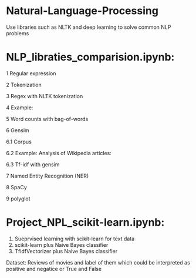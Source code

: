 # Natural-Language-Processing
Use libraries such as NLTK and deep learning to solve common NLP problems




# NLP_libraties_comparision.ipynb:
1  Regular expression

2  Tokenization

3  Regex with NLTK tokenization

4  Example:

5  Word counts with bag-of-words

6  Gensim

6.1  Corpus

6.2  Example: Analysis of Wikipedia articles:

6.3  Tf-idf with gensim

7  Named Entity Recognition (NER)

8  SpaCy

9  polyglot



# Project_NPL_scikit-learn.ipynb:
1. Sueprvised learning with scikit-learn for text data
2. scikit-learn plus Naive Bayes classifier
3. TfidfVectorizer plus Naive Bayes classifier

Dataset: 
Reviews of movies and label of them which could be interpreted as positive and negatice or True and False

